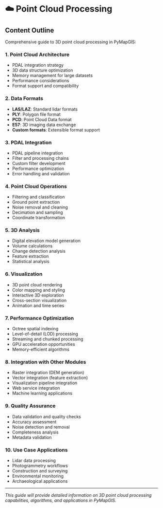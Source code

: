 # ☁️ Point Cloud Processing

## Content Outline

Comprehensive guide to 3D point cloud processing in PyMapGIS:

### 1. Point Cloud Architecture
- PDAL integration strategy
- 3D data structure optimization
- Memory management for large datasets
- Performance considerations
- Format support and compatibility

### 2. Data Formats
- **LAS/LAZ**: Standard lidar formats
- **PLY**: Polygon file format
- **PCD**: Point Cloud Data format
- **E57**: 3D imaging data exchange
- **Custom formats**: Extensible format support

### 3. PDAL Integration
- PDAL pipeline integration
- Filter and processing chains
- Custom filter development
- Performance optimization
- Error handling and validation

### 4. Point Cloud Operations
- Filtering and classification
- Ground point extraction
- Noise removal and cleaning
- Decimation and sampling
- Coordinate transformation

### 5. 3D Analysis
- Digital elevation model generation
- Volume calculations
- Change detection analysis
- Feature extraction
- Statistical analysis

### 6. Visualization
- 3D point cloud rendering
- Color mapping and styling
- Interactive 3D exploration
- Cross-section visualization
- Animation and time series

### 7. Performance Optimization
- Octree spatial indexing
- Level-of-detail (LOD) processing
- Streaming and chunked processing
- GPU acceleration opportunities
- Memory-efficient algorithms

### 8. Integration with Other Modules
- Raster integration (DEM generation)
- Vector integration (feature extraction)
- Visualization pipeline integration
- Web service integration
- Machine learning applications

### 9. Quality Assurance
- Data validation and quality checks
- Accuracy assessment
- Noise detection and removal
- Completeness analysis
- Metadata validation

### 10. Use Case Applications
- Lidar data processing
- Photogrammetry workflows
- Construction and surveying
- Environmental monitoring
- Archaeological applications

---

*This guide will provide detailed information on 3D point cloud processing capabilities, algorithms, and applications in PyMapGIS.*
